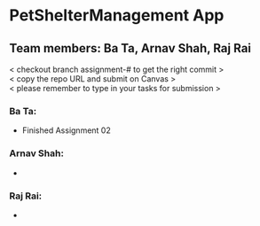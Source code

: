# PetShelterManagement App
## Team members: Ba Ta, Arnav Shah, Raj Rai
< checkout branch assignment-# to get the right commit >
</br>
< copy the repo URL and submit on Canvas >
</br>
< please remember to type in your tasks for submission >

### Ba Ta:


- Finished Assignment 02
### Arnav Shah:



-
### Raj Rai:






-
